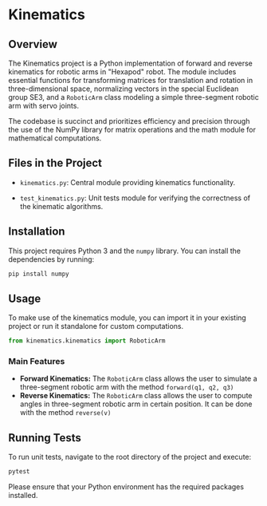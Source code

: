 # Kinematics

## Overview

The Kinematics project is a Python implementation of forward and reverse kinematics for robotic arms in "Hexapod" robot. The module includes essential functions for transforming matrices for translation and rotation in three-dimensional space, normalizing vectors in the special Euclidean group SE3, and a `RoboticArm` class modeling a simple three-segment robotic arm with servo joints.

The codebase is succinct and prioritizes efficiency and precision through the use of the NumPy library for matrix operations and the math module for mathematical computations.

## Files in the Project

- `kinematics.py`: Central module providing kinematics functionality.

- `test_kinematics.py`: Unit tests module for verifying the correctness of the kinematic algorithms.

## Installation

This project requires Python 3 and the `numpy` library. You can install the dependencies by running:

```bash
pip install numpy
```

## Usage

To make use of the kinematics module, you can import it in your existing project or run it standalone for custom computations.

```python
from kinematics.kinematics import RoboticArm
```

### Main Features
- **Forward Kinematics:** The `RoboticArm` class allows the user to simulate a three-segment robotic arm with the method `forward(q1, q2, q3)`
- **Reverse Kinematics:** The `RoboticArm` class allows the user to compute angles in three-segment robotic arm in certain position. It can be done with the method `reverse(v)`

## Running Tests

To run unit tests, navigate to the root directory of the project and execute:

```bash
pytest
```

Please ensure that your Python environment has the required packages installed.
